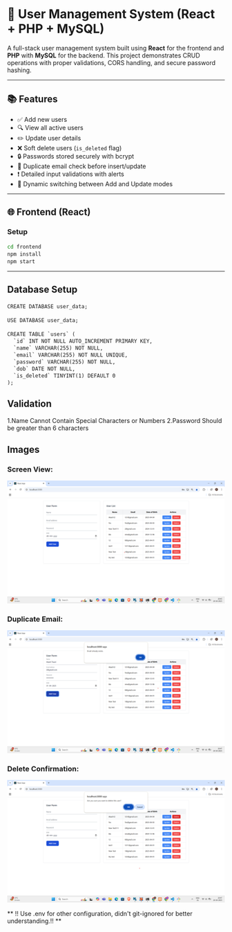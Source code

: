 # 👥 User Management System (React + PHP + MySQL)
A full-stack user management system built using **React** for the frontend and **PHP** with **MySQL** for the backend. This project demonstrates CRUD operations with proper validations, CORS handling, and secure password hashing.

---

## 📚 Features

- ✅ Add new users
- 🔍 View all active users
- ✏️ Update user details
- ❌ Soft delete users (`is_deleted` flag)
- 🔒 Passwords stored securely with bcrypt
- 📧 Duplicate email check before insert/update
- ❗ Detailed input validations with alerts
- 🔁 Dynamic switching between Add and Update modes

--- 

## 🌐 Frontend (React)

### Setup

```bash
cd frontend
npm install
npm start
```
---
## Database Setup

```
CREATE DATABASE user_data;

USE DATABASE user_data;

CREATE TABLE `users` (
  `id` INT NOT NULL AUTO_INCREMENT PRIMARY KEY,
  `name` VARCHAR(255) NOT NULL,
  `email` VARCHAR(255) NOT NULL UNIQUE,
  `password` VARCHAR(255) NOT NULL,
  `dob` DATE NOT NULL,
  `is_deleted` TINYINT(1) DEFAULT 0
);
```

## Validation
1.Name Cannot Contain Special Characters or Numbers
2.Password Should be greater than 6 characters

## Images

### Screen View:
![Screen](screenshots/screen.png)

### Duplicate Email:
![Email Validation](screenshots/2.png)

### Delete Confirmation:
![Delete](screenshots/3.png)

** !! Use .env for other configuration, didn't git-ignored for better understanding.!! **
